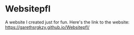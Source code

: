 # Websitepfl
A website I created just for fun.
Here's the link to the website: https://garethsrgkzy.github.io/Websitepfl/
